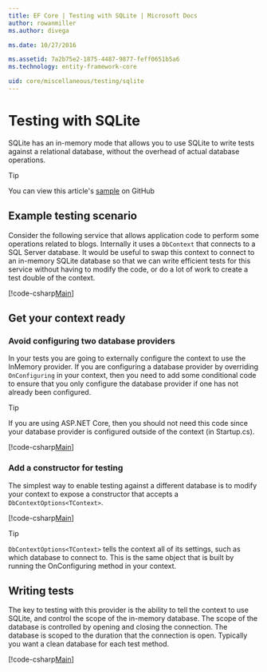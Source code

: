 ```yaml
---
title: EF Core | Testing with SQLite | Microsoft Docs
author: rowanmiller
ms.author: divega

ms.date: 10/27/2016

ms.assetid: 7a2b75e2-1875-4487-9877-feff0651b5a6
ms.technology: entity-framework-core

uid: core/miscellaneous/testing/sqlite
---
```


# Testing with SQLite

SQLite has an in-memory mode that allows you to use SQLite to write tests against a relational database, without the overhead of actual database operations.

> [!TIP]  
> You can view this article's [sample](https://github.com/aspnet/EntityFramework.Docs/tree/master/samples/core/Miscellaneous/Testing) on GitHub

## Example testing scenario

Consider the following service that allows application code to perform some operations related to blogs. Internally it uses a `DbContext` that connects to a SQL Server database. It would be useful to swap this context to connect to an in-memory SQLite database so that we can write efficient tests for this service without having to modify the code, or do a lot of work to create a test double of the context.

[!code-csharp[Main](../../../../samples/core/Miscellaneous/Testing/BusinessLogic/BlogService.cs)]

## Get your context ready

### Avoid configuring two database providers

In your tests you are going to externally configure the context to use the InMemory provider. If you are configuring a database provider by overriding `OnConfiguring` in your context, then you need to add some conditional code to ensure that you only configure the database provider if one has not already been configured.

> [!TIP]  
> If you are using ASP.NET Core, then you should not need this code since your database provider is configured outside of the context (in Startup.cs).

[!code-csharp[Main](../../../../samples/core/Miscellaneous/Testing/BusinessLogic/BloggingContext.cs#OnConfiguring)]

### Add a constructor for testing

The simplest way to enable testing against a different database is to modify your context to expose a constructor that accepts a `DbContextOptions<TContext>`.

[!code-csharp[Main](../../../../samples/core/Miscellaneous/Testing/BusinessLogic/BloggingContext.cs#Constructors)]

> [!TIP]  
> `DbContextOptions<TContext>` tells the context all of its settings, such as which database to connect to. This is the same object that is built by running the OnConfiguring method in your context.

## Writing tests

The key to testing with this provider is the ability to tell the context to use SQLite, and control the scope of the in-memory database. The scope of the database is controlled by opening and closing the connection. The database is scoped to the duration that the connection is open. Typically you want a clean database for each test method.

[!code-csharp[Main](../../../../samples/core/Miscellaneous/Testing/TestProject/SQLite/BlogServiceTests.cs)]
